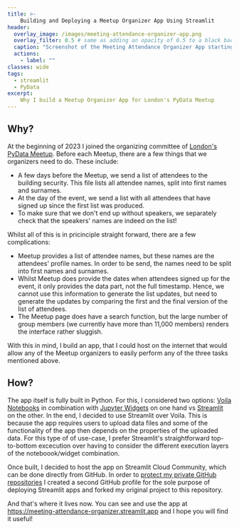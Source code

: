 ```yaml
---
title: >-
    Building and Deploying a Meetup Organizer App Using Streamlit
header:
  overlay_image: /images/meeting-attendance-organizer-app.png
  overlay_filter: 0.5 # same as adding an opacity of 0.5 to a black background
  caption: "Screenshot of the Meeting Attendance Organizer App starting page"
  actions:
    - label: ""
classes: wide
tags:
  - streamlit
  - PyData
excerpt: 
    Why I build a Meetup Organizer App for London's PyData Meetup
---
```


## Why?

At the beginning of 2023 I joined the organizing committee of [London's PyData Meetup](https://www.meetup.com/pydata-london-meetup/). Before each Meetup, there are a few things that we organizers need to do. These include:

* A few days before the Meetup, we send a list of attendees to the building security. This file lists all attendee names, split into first names and surnames.
* At the day of the event, we send a list with all attendees that have signed up since the first list was produced.
* To make sure that we don't end up without speakers, we separately check that the speakers' names are indeed on the list!

Whilst all of this is in pricinciple straight forward, there are a few complications:

* Meetup provides a list of attendee names, but these names are the attendees' profile names. In order to be send, the names need to be split into first names and surnames.
* Whilst Meetup does provide the dates when attendees signed up for the event, it only provides the data part, not the full timestamp. Hence, we cannot use this information to generate the list updates, but need to generate the updates by comparing the first and the final version of the list of attendees.
* The Meetup page does have a search function, but the large number of group members (we currently have more than 11,000 members) renders the interface rather sluggish.

With this in mind, I build an app, that I could host on the internet that would allow any of the Meetup organizers to easily perform any of the three tasks mentioned above.

## How?

The app itself is fully built in Python. For this, I considered two options: [Voila Notebooks](https://github.com/voila-dashboards/voila) in combination with [Jupyter Widgets](https://ipywidgets.readthedocs.io/en/latest/) on one hand vs [Streamlit](https://streamlit.io/) on the other. In the end, I decided to use Streamlit over Voila. This is because the app requires users to upload data files and some of the functionality of the app then depends on the properties of the uploaded data. For this type of of use-case, I prefer Streamlit's straightforward top-to-bottom excecution over having to consider the different execution layers of the noteboook/widget combination.

Once built, I decided to host the app on Streamlit Cloud Community, which can be done directly from GitHub. In order to [protect my private GitHub repositories]() I created a second GitHub profile for the sole purpose of deploying Streamlit apps and forked my original project to this repository.

And that's where it lives now. You can see and use the app at https://meeting-attendance-organizer.streamlit.app and I hope you will find it useful!